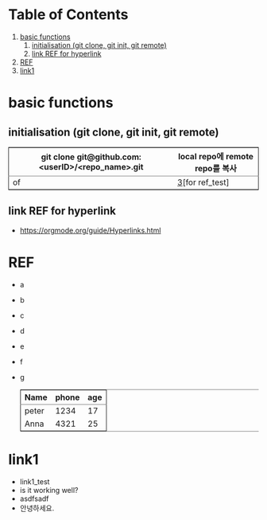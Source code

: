
# Table of Contents

1.  [basic functions](#orgfb2064a)
    1.  [initialisation (git clone, git init, git remote)](#org48b38f2)
    2.  [link REF for hyperlink](#orgb8dd7c3)
2.  [REF](#org60dd5c8)
3.  [link1](#orgd938908)



<a id="orgfb2064a"></a>

# basic functions


<a id="org48b38f2"></a>

## initialisation (git clone, git init, git remote)

<table border="2" cellspacing="0" cellpadding="6" rules="groups" frame="hsides">


<colgroup>
<col  class="org-left" />

<col  class="org-left" />
</colgroup>
<thead>
<tr>
<th scope="col" class="org-left">git clone git@github.com:&lt;userID&gt;/&lt;repo_name&gt;.git</th>
<th scope="col" class="org-left">local repo에 remote repo를 복사</th>
</tr>
</thead>

<tbody>
<tr>
<td class="org-left">of</td>
<td class="org-left"><a href="#orgd938908">3</a>[for ref_test]</td>
</tr>
</tbody>
</table>


<a id="orgb8dd7c3"></a>

## link REF for hyperlink

-   <https://orgmode.org/guide/Hyperlinks.html>


<a id="org60dd5c8"></a>

# REF

-   a
-   b
-   c
-   d
-   e
-   f
-   g

    <table border="2" cellspacing="0" cellpadding="6" rules="groups" frame="hsides">


    <colgroup>
    <col  class="org-left" />

    <col  class="org-right" />

    <col  class="org-right" />
    </colgroup>
    <thead>
    <tr>
    <th scope="col" class="org-left">Name</th>
    <th scope="col" class="org-right">phone</th>
    <th scope="col" class="org-right">age</th>
    </tr>
    </thead>

    <tbody>
    <tr>
    <td class="org-left">peter</td>
    <td class="org-right">1234</td>
    <td class="org-right">17</td>
    </tr>


    <tr>
    <td class="org-left">Anna</td>
    <td class="org-right">4321</td>
    <td class="org-right">25</td>
    </tr>
    </tbody>
    </table>


<a id="orgd938908"></a>

# link1

-   link1\_test
-   is it working well?
-   asdfsadf
-   안녕하세요.

